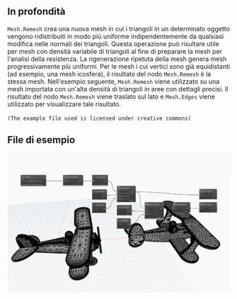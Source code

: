 ## In profondità
`Mesh.Remesh` crea una nuova mesh in cui i triangoli in un determinato oggetto vengono ridistribuiti in modo più uniforme indipendentemente da qualsiasi modifica nelle normali dei triangoli. Questa operazione può risultare utile per mesh con densità variabile di triangoli al fine di preparare la mesh per l'analisi della resistenza. La rigenerazione ripetuta della mesh genera mesh progressivamente più uniformi. Per le mesh i cui vertici sono già equidistanti (ad esempio, una mesh icosfera), il risultato del nodo `Mesh.Remesh` è la stessa mesh.
Nell'esempio seguente, `Mesh.Remesh` viene utilizzato su una mesh importata con un'alta densità di triangoli in aree con dettagli precisi. Il risultato del nodo `Mesh.Remesh` viene traslato sul lato e `Mesh.Edges` viene utilizzato per visualizzare tale risultato.

`(The example file used is licensed under creative commons)`

## File di esempio

![Example](./Autodesk.DesignScript.Geometry.Mesh.Remesh_img.jpg)
